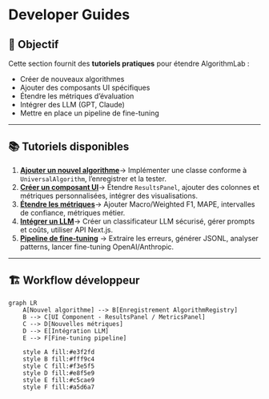 ﻿
# Developer Guides

## 🎯 Objectif

Cette section fournit des **tutoriels pratiques** pour étendre AlgorithmLab :

- Créer de nouveaux algorithmes
- Ajouter des composants UI spécifiques
- Étendre les métriques d’évaluation
- Intégrer des LLM (GPT, Claude)
- Mettre en place un pipeline de fine-tuning

---

## 📚 Tutoriels disponibles

1. **[Ajouter un nouvel algorithme](add-new-algorithm.md)**→ Implémenter une classe conforme à `UniversalAlgorithm`, l’enregistrer et la tester.
2. **[Créer un composant UI](create-ui-component.md)**→ Étendre `ResultsPanel`, ajouter des colonnes et métriques personnalisées, intégrer des visualisations.
3. **[Étendre les métriques](extend-metrics.md)**→ Ajouter Macro/Weighted F1, MAPE, intervalles de confiance, métriques métier.
4. **[Intégrer un LLM](integrate-llm.md)**→ Créer un classificateur LLM sécurisé, gérer prompts et coûts, utiliser API Next.js.
5. **[Pipeline de fine-tuning](fine-tuning-pipeline.md)**
   → Extraire les erreurs, générer JSONL, analyser patterns, lancer fine-tuning OpenAI/Anthropic.

---

## 🏗️ Workflow développeur

```mermaid
graph LR
    A[Nouvel algorithme] --> B[Enregistrement AlgorithmRegistry]
    B --> C[UI Component - ResultsPanel / MetricsPanel]
    C --> D[Nouvelles métriques]
    D --> E[Intégration LLM]
    E --> F[Fine-tuning pipeline]

    style A fill:#e3f2fd
    style B fill:#fff9c4
    style C fill:#f3e5f5
    style D fill:#e8f5e9
    style E fill:#c5cae9
    style F fill:#a5d6a7
```


<style>#mermaid-1759316906623{font-family:sans-serif;font-size:16px;fill:#333;}#mermaid-1759316906623 .error-icon{fill:#552222;}#mermaid-1759316906623 .error-text{fill:#552222;stroke:#552222;}#mermaid-1759316906623 .edge-thickness-normal{stroke-width:2px;}#mermaid-1759316906623 .edge-thickness-thick{stroke-width:3.5px;}#mermaid-1759316906623 .edge-pattern-solid{stroke-dasharray:0;}#mermaid-1759316906623 .edge-pattern-dashed{stroke-dasharray:3;}#mermaid-1759316906623 .edge-pattern-dotted{stroke-dasharray:2;}#mermaid-1759316906623 .marker{fill:#333333;}#mermaid-1759316906623 .marker.cross{stroke:#333333;}#mermaid-1759316906623 svg{font-family:sans-serif;font-size:16px;}#mermaid-1759316906623 .label{font-family:sans-serif;color:#333;}#mermaid-1759316906623 .label text{fill:#333;}#mermaid-1759316906623 .node rect,#mermaid-1759316906623 .node circle,#mermaid-1759316906623 .node ellipse,#mermaid-1759316906623 .node polygon,#mermaid-1759316906623 .node path{fill:#ECECFF;stroke:#9370DB;stroke-width:1px;}#mermaid-1759316906623 .node .label{text-align:center;}#mermaid-1759316906623 .node.clickable{cursor:pointer;}#mermaid-1759316906623 .arrowheadPath{fill:#333333;}#mermaid-1759316906623 .edgePath .path{stroke:#333333;stroke-width:1.5px;}#mermaid-1759316906623 .flowchart-link{stroke:#333333;fill:none;}#mermaid-1759316906623 .edgeLabel{background-color:#e8e8e8;text-align:center;}#mermaid-1759316906623 .edgeLabel rect{opacity:0.5;background-color:#e8e8e8;fill:#e8e8e8;}#mermaid-1759316906623 .cluster rect{fill:#ffffde;stroke:#aaaa33;stroke-width:1px;}#mermaid-1759316906623 .cluster text{fill:#333;}#mermaid-1759316906623 div.mermaidTooltip{position:absolute;text-align:center;max-width:200px;padding:2px;font-family:sans-serif;font-size:12px;background:hsl(80,100%,96.2745098039%);border:1px solid #aaaa33;border-radius:2px;pointer-events:none;z-index:100;}#mermaid-1759316906623:root{--mermaid-font-family:sans-serif;}#mermaid-1759316906623:root{--mermaid-alt-font-family:sans-serif;}#mermaid-1759316906623 flowchart{fill:apa;}</style>
